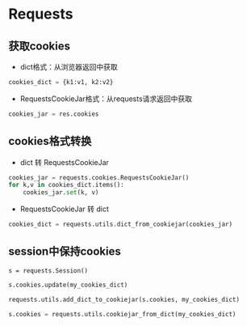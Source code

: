 # Requests

## 获取cookies

- dict格式：从浏览器返回中获取

```python
cookies_dict = {k1:v1, k2:v2}
```

- RequestsCookieJar格式：从requests请求返回中获取

```python
cookies_jar = res.cookies
```

## cookies格式转换

- dict 转 RequestsCookieJar

```python
cookies_jar = requests.cookies.RequestsCookieJar()
for k,v in cookies_dict.items():
    cookies_jar.set(k, v)
```

- RequestsCookieJar 转 dict

```python
cookies_dict = requests.utils.dict_from_cookiejar(cookies_jar)
```

## session中保持cookies

`s = requests.Session()`

```python
s.cookies.update(my_cookies_dict)
```

```python
requests.utils.add_dict_to_cookiejar(s.cookies, my_cookies_dict)
```

```python
s.cookies = requests.utils.cookiejar_from_dict(my_cookies_dict)
```
